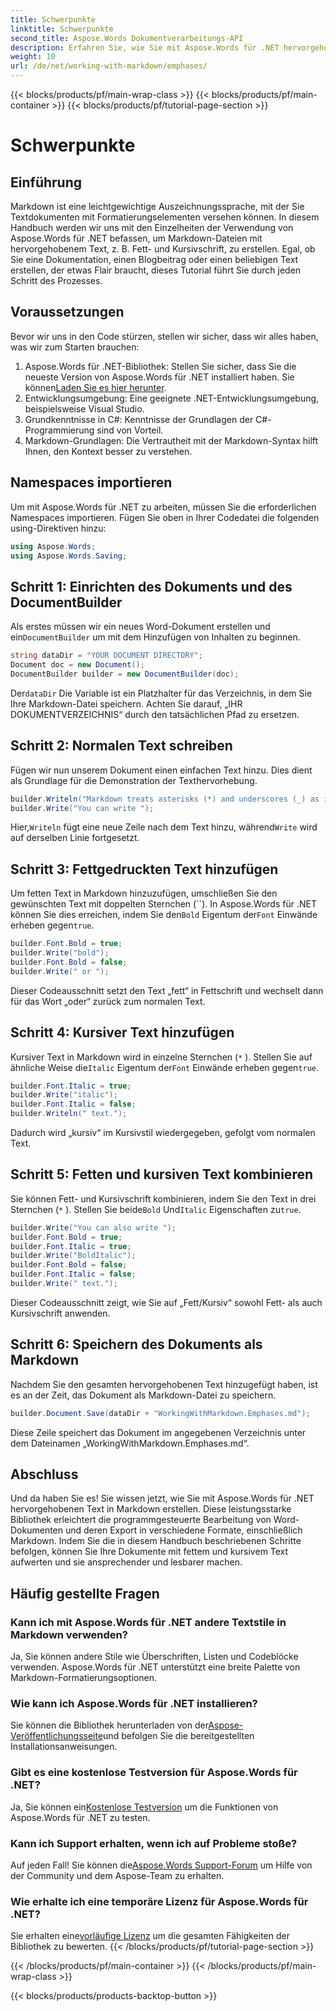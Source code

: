 ```yaml
---
title: Schwerpunkte
linktitle: Schwerpunkte
second_title: Aspose.Words Dokumentverarbeitungs-API
description: Erfahren Sie, wie Sie mit Aspose.Words für .NET hervorgehobenen Text in Markdown erstellen. Dieses Handbuch behandelt Fett-, Kursiv- und kombinierte Stile mit schrittweisen Anweisungen.
weight: 10
url: /de/net/working-with-markdown/emphases/
---
```


{{< blocks/products/pf/main-wrap-class >}}
{{< blocks/products/pf/main-container >}}
{{< blocks/products/pf/tutorial-page-section >}}

# Schwerpunkte

## Einführung

Markdown ist eine leichtgewichtige Auszeichnungssprache, mit der Sie Textdokumenten mit Formatierungselementen versehen können. In diesem Handbuch werden wir uns mit den Einzelheiten der Verwendung von Aspose.Words für .NET befassen, um Markdown-Dateien mit hervorgehobenem Text, z. B. Fett- und Kursivschrift, zu erstellen. Egal, ob Sie eine Dokumentation, einen Blogbeitrag oder einen beliebigen Text erstellen, der etwas Flair braucht, dieses Tutorial führt Sie durch jeden Schritt des Prozesses.

## Voraussetzungen

Bevor wir uns in den Code stürzen, stellen wir sicher, dass wir alles haben, was wir zum Starten brauchen:

1.  Aspose.Words für .NET-Bibliothek: Stellen Sie sicher, dass Sie die neueste Version von Aspose.Words für .NET installiert haben. Sie können[Laden Sie es hier herunter](https://releases.aspose.com/words/net/).
2. Entwicklungsumgebung: Eine geeignete .NET-Entwicklungsumgebung, beispielsweise Visual Studio.
3. Grundkenntnisse in C#: Kenntnisse der Grundlagen der C#-Programmierung sind von Vorteil.
4. Markdown-Grundlagen: Die Vertrautheit mit der Markdown-Syntax hilft Ihnen, den Kontext besser zu verstehen.

## Namespaces importieren

Um mit Aspose.Words für .NET zu arbeiten, müssen Sie die erforderlichen Namespaces importieren. Fügen Sie oben in Ihrer Codedatei die folgenden using-Direktiven hinzu:

```csharp
using Aspose.Words;
using Aspose.Words.Saving;
```

## Schritt 1: Einrichten des Dokuments und des DocumentBuilder

Als erstes müssen wir ein neues Word-Dokument erstellen und ein`DocumentBuilder` um mit dem Hinzufügen von Inhalten zu beginnen.

```csharp
string dataDir = "YOUR DOCUMENT DIRECTORY";
Document doc = new Document();
DocumentBuilder builder = new DocumentBuilder(doc);
```

 Der`dataDir` Die Variable ist ein Platzhalter für das Verzeichnis, in dem Sie Ihre Markdown-Datei speichern. Achten Sie darauf, „IHR DOKUMENTVERZEICHNIS“ durch den tatsächlichen Pfad zu ersetzen.

## Schritt 2: Normalen Text schreiben

Fügen wir nun unserem Dokument einen einfachen Text hinzu. Dies dient als Grundlage für die Demonstration der Texthervorhebung.

```csharp
builder.Writeln("Markdown treats asterisks (*) and underscores (_) as indicators of emphases.");
builder.Write("You can write ");
```

 Hier,`Writeln` fügt eine neue Zeile nach dem Text hinzu, während`Write` wird auf derselben Linie fortgesetzt.

## Schritt 3: Fettgedruckten Text hinzufügen

 Um fetten Text in Markdown hinzuzufügen, umschließen Sie den gewünschten Text mit doppelten Sternchen (``). In Aspose.Words für .NET können Sie dies erreichen, indem Sie den`Bold` Eigentum der`Font` Einwände erheben gegen`true`.

```csharp
builder.Font.Bold = true;
builder.Write("bold");
builder.Font.Bold = false;
builder.Write(" or ");
```

Dieser Codeausschnitt setzt den Text „fett“ in Fettschrift und wechselt dann für das Wort „oder“ zurück zum normalen Text.

## Schritt 4: Kursiver Text hinzufügen

Kursiver Text in Markdown wird in einzelne Sternchen (`*` ). Stellen Sie auf ähnliche Weise die`Italic` Eigentum der`Font` Einwände erheben gegen`true`.

```csharp
builder.Font.Italic = true;
builder.Write("italic");
builder.Font.Italic = false;
builder.Writeln(" text.");
```

Dadurch wird „kursiv“ im Kursivstil wiedergegeben, gefolgt vom normalen Text.

## Schritt 5: Fetten und kursiven Text kombinieren

Sie können Fett- und Kursivschrift kombinieren, indem Sie den Text in drei Sternchen (`*` ). Stellen Sie beide`Bold` Und`Italic` Eigenschaften zu`true`.

```csharp
builder.Write("You can also write ");
builder.Font.Bold = true;
builder.Font.Italic = true;
builder.Write("BoldItalic");
builder.Font.Bold = false;
builder.Font.Italic = false;
builder.Write(" text.");
```

Dieser Codeausschnitt zeigt, wie Sie auf „Fett/Kursiv“ sowohl Fett- als auch Kursivschrift anwenden.

## Schritt 6: Speichern des Dokuments als Markdown

Nachdem Sie den gesamten hervorgehobenen Text hinzugefügt haben, ist es an der Zeit, das Dokument als Markdown-Datei zu speichern.

```csharp
builder.Document.Save(dataDir + "WorkingWithMarkdown.Emphases.md");
```

Diese Zeile speichert das Dokument im angegebenen Verzeichnis unter dem Dateinamen „WorkingWithMarkdown.Emphases.md“.

## Abschluss

Und da haben Sie es! Sie wissen jetzt, wie Sie mit Aspose.Words für .NET hervorgehobenen Text in Markdown erstellen. Diese leistungsstarke Bibliothek erleichtert die programmgesteuerte Bearbeitung von Word-Dokumenten und deren Export in verschiedene Formate, einschließlich Markdown. Indem Sie die in diesem Handbuch beschriebenen Schritte befolgen, können Sie Ihre Dokumente mit fettem und kursivem Text aufwerten und sie ansprechender und lesbarer machen.

## Häufig gestellte Fragen

### Kann ich mit Aspose.Words für .NET andere Textstile in Markdown verwenden?
Ja, Sie können andere Stile wie Überschriften, Listen und Codeblöcke verwenden. Aspose.Words für .NET unterstützt eine breite Palette von Markdown-Formatierungsoptionen.

### Wie kann ich Aspose.Words für .NET installieren?
 Sie können die Bibliothek herunterladen von der[Aspose-Veröffentlichungsseite](https://releases.aspose.com/words/net/)und befolgen Sie die bereitgestellten Installationsanweisungen.

### Gibt es eine kostenlose Testversion für Aspose.Words für .NET?
 Ja, Sie können ein[Kostenlose Testversion](https://releases.aspose.com/) um die Funktionen von Aspose.Words für .NET zu testen.

### Kann ich Support erhalten, wenn ich auf Probleme stoße?
 Auf jeden Fall! Sie können die[Aspose.Words Support-Forum](https://forum.aspose.com/c/words/8) um Hilfe von der Community und dem Aspose-Team zu erhalten.

### Wie erhalte ich eine temporäre Lizenz für Aspose.Words für .NET?
 Sie erhalten eine[vorläufige Lizenz](https://purchase.aspose.com/temporary-license/) um die gesamten Fähigkeiten der Bibliothek zu bewerten.
{{< /blocks/products/pf/tutorial-page-section >}}

{{< /blocks/products/pf/main-container >}}
{{< /blocks/products/pf/main-wrap-class >}}

{{< blocks/products/products-backtop-button >}}
